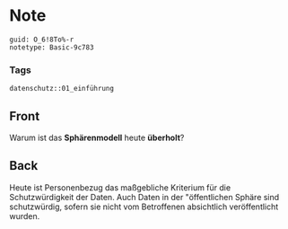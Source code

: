 # Note
```
guid: O_6!8To%-r
notetype: Basic-9c783
```

### Tags
```
datenschutz::01_einführung
```

## Front
Warum ist das <b>Sphärenmodell</b> heute <b>überholt</b>?

## Back
Heute ist Personenbezug das maßgebliche Kriterium für die Schutzwürdigkeit der Daten.
Auch Daten in der "öffentlichen Sphäre sind schutzwürdig, sofern sie nicht vom Betroffenen absichtlich veröffentlicht wurden.
